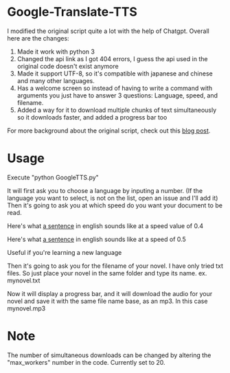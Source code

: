 Google-Translate-TTS
====================

I modified the original script quite a lot with the help of Chatgpt. Overall here are the changes:

1. Made it work with python 3
2. Changed the api link as I got 404 errors, I guess the api used in the original code doesn't exist anymore
3. Made it support UTF-8, so it's compatible with japanese and chinese and many other languages.
4. Has a welcome screen so instead of having to write a command with arguments you just have to answer 3 questions: Language, speed, and filename. 
5. Added a way for it to download multiple chunks of text simultaneously so it downloads faster, and added a progress bar too

For more background about the original script, check out this [blog post](http://www.hung-truong.com/blog/2013/04/26/hacking-googles-text-to-speech-api/).

Usage
=====
 
Execute "python GoogleTTS.py"

It will first ask you to choose a language by inputing a number. (If the language you want to select, is not on the list, open an issue and I'll add it)
Then it's going to ask you at which speed do you want your document to be read. 

Here's what [a sentence](https://www.google.com/speech-api/v1/synthesize?text=%22This%20is%20an%20example%20sentence%20at%20a%20speed%20of%20zero%20point%20four%22&enc=mpeg&lang=en-us&speed=0.4&client=lr-language-tts&use_google_only_voices=1) in english sounds like at a speed value of 0.4

Here's what [a sentence](https://www.google.com/speech-api/v1/synthesize?text=%22This%20is%20an%20example%20sentence%20at%20a%20speed%20of%200.5%22&enc=mpeg&lang=en-us&speed=0.5&client=lr-language-tts&use_google_only_voices=1) in english sounds like at a speed of 0.5

Useful if you're learning a new language

Then it's going to ask you for the filename of your novel. I have only tried txt files. So just place your novel in the same folder and type its name. ex. mynovel.txt

Now it will display a progress bar, and it will download the audio for your novel and save it with the same file name base, as an mp3. In this case mynovel.mp3
 

Note
=====
The number of simultaneous downloads can be changed by altering the "max_workers" number in the code. Currently set to 20.
